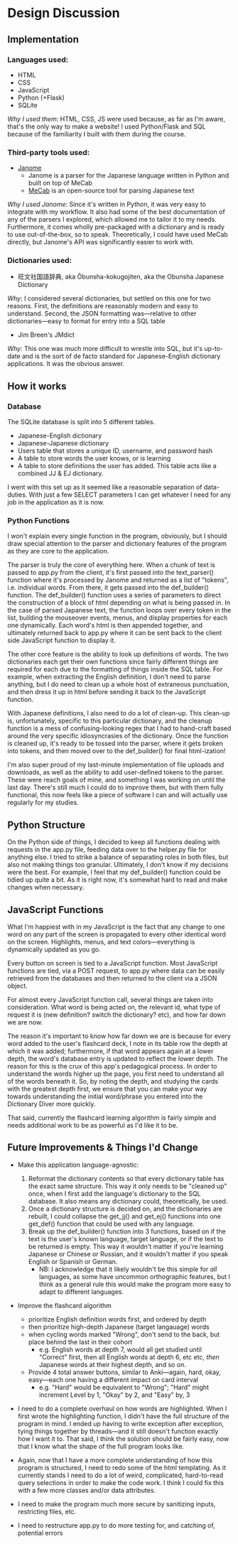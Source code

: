 # Design Discussion

## Implementation

### Languages used:
- HTML
- CSS
- JavaScript
- Python (+Flask)
- SQLite

*Why I used them*: HTML, CSS, JS were used because, as far as I'm aware, that's the only way to make a website! I used Python/Flask and SQL because of the familiarity I built with them during the course.

### Third-party tools used:
 - [Janome](https://github.com/mocobeta/janome)
    - Janome is a parser for the Japanese language written in Python and built on top of MeCab
    - [MeCab](https://taku910.github.io/mecab/) is an open-source tool for parsing Japanese text

*Why I used Janome*: Since it's written in Python, it was very easy to integrate with my workflow. It also had some of the best documentation of any of the parsers I explored, which allowed me to tailor it to my needs. Furthermore, it comes wholly pre-packaged with a dictionary and is ready to use out-of-the-box, so to speak. Theoretically, I could have used MeCab directly, but Janome's API was significantly easier to work with.

### Dictionaries used:
- 旺文社国語辞典, aka Ōbunsha-kokugojiten, aka the Obunsha Japanese Dictionary

*Why*: I considered several dictionaries, but settled on this one for two reasons. First, the definitions are reasonably modern and easy to understand. Second, the JSON formatting was—relative to other dictionaries—easy to format for entry into a SQL table

- Jim Breen's JMdict

*Why*: This one was much more difficult to wrestle into SQL, but it's up-to-date and is the sort of de facto standard for Japanese-English dictionary applications. It was the obvious answer.

## How it works

### Database

The SQLite database is split into 5 different tables.

- Japanese-English dictionary
- Japanese-Japanese dictionary
- Users table that stores a unique ID, username, and password hash
- A table to store words the user knows, or is learning
- A table to store definitions the user has added. This table acts like a combined JJ & EJ dictionary.

I went with this set up as it seemed like a reasonable separation of data-duties. With just a few SELECT parameters I can get whatever I need for any job in the application as it is now.

### Python Functions
I won't explain every single function in the program, obviously, but I should draw special attention to the parser and dictionary features of the program as they are core to the application.

The parser is truly the core of everything here. When a chunk of text is passed to app.py from the client, it's first passed into the text_parser() function where it's processed by Janome and returned as a list of "tokens", i.e. individual words. From there, it gets passed into the def_builder() function. The def_builder() function uses a series of parameters to direct the construction of a block of html depending on what is being passed in. In the case of parsed Japanese text, the function loops over every token in the list, building the mouseover events, menus, and display properties for each one dynamically. Each word's html is then appended together, and ultimately returned back to app.py where it can be sent back to the client side JavaScript function to display it.

The other core feature is the ability to look up definitions of words. The two dictionaries each get their own functions since fairly different things are required for each due to the formatting of things inside the SQL table. For example, when extracting the English definition, I don't need to parse anything, but I do need to clean up a whole host of extraneous punctuation, and then dress it up in html before sending it back to the JavaScript function.

With Japanese definitions, I also need to do a lot of clean-up. This clean-up is, unfortunately, specific to this particular dictionary, and the cleanup function is a mess of confusing-looking regex that I had to hand-craft based around the very specific idiosyncrasies of the dictionary. Once the function is cleaned up, it's ready to be tossed into the parser, where it gets broken into tokens, and then moved over to the def_builder() for final html-ization!

I'm also super proud of my last-minute implementation of file uploads and downloads, as well as the ability to add user-defined tokens to the parser. These were reach goals of mine, and something I was working on until the last day. There's still much I could do to improve them, but with them fully functional, this now  feels like a piece of software I can and will actually use regularly for my studies.

## Python Structure

On the Python side of things, I decided to keep all functions dealing with requests in the app.py file, feeding data over to the helper.py file for anything else. I tried to strike a balance of separating roles in both files, but also not making things too granular. Ultimately, I don't know if my decisions were the best. For example, I feel that my def_builder() function could be tidied up quite a bit. As it is right now, it's somewhat hard to read and make changes when necessary.


## JavaScript Functions

What I'm happiest with in my JavaScript is the fact that any change to one word on any part of the screen is propagated to every other identical word on the screen. Highlights, menus, and text colors—everything is dynamically updated as you go.

Every button on screen is tied to a JavaScript function. Most JavaScript functions are tied, via a POST request, to app.py where data can be easily retrieved from the databases and then returned to the client via a JSON object.

For almost every JavaScript function call, several things are taken into consideration. What word is being acted on, the relevant id, what type of request it is (new definition? switch the dictionary? etc), and how far down we are now.

The reason it's important to know how far down we are is because for every word added to the user's flashcard deck, I note in its table row the depth at which it was added; furthermore, if that word appears again at a lower depth, the word's database entry is updated to reflect the lower depth. The reason for this is the crux of this app's pedagogical process. In order to understand the words higher up the page, you first need to understand all of the words beneath it. So, by noting the depth, and studying the cards with the greatest depth first, we ensure that you can make your way towards understanding the initial word/phrase you entered into the Dictionary Diver more quickly.

That said, currently the flashcard learning algorithm is fairly simple and needs additional work to be as powerful as I'd like it to be.

## Future Improvements & Things I'd Change

- Make this application language-agnostic:
    1)  Reformat the dictionary contents so that every dictionary table has the exact same structure. This way it only needs to be "cleaned up" once, when I first add the language's dictionary to the SQL database. It also means any dictionary could, theoretically, be used.
    2) Once a dictionary structure is decided on, and the dictionaries are rebuilt, I could collapse the get_jj() and get_ej() functions into one get_def() function that could be used with any language.
    3) Break up the def_builder() function into 3 functions, based on if the text is the user's known language, target language, or if the text to be returned is empty. This way it wouldn't matter if you're learning Japanese or Chinese or Russian, and it wouldn't matter if you speak English or Spanish or German.
        - NB: I acknowledge that it likely wouldn't be this simple for *all* languages, as some have uncommon orthographic  features, but I think as a general rule this would make the program more easy to adapt to different languages.

- Improve the flashcard algorithm
    - prioritize English definition words first, and ordered by depth
    - then prioritize high-depth Japanese (target langauage) words
    - when cycling words marked "Wrong", don't send to the back, but place behind the last in their cohort
        - e.g. English words at depth 7, would all get studied until "Correct" first, then all English words at depth 6, etc etc, *then* Japanese words at their highest depth, and so on.
    - Provide 4 total answer buttons, similar to Anki—again, hard, okay, easy—each one having a different impact on card interval
        - e.g. "Hard" would be equivalent to "Wrong"; "Hard" might increment Level by 1, "Okay" by 2, and "Easy" by, 3

- I need to do a complete overhaul on how words are highlighted. When I first wrote the highlighting function, I didn't have the full structure of the program in mind. I ended up having to write exception after exception, tying things together by threads—and it still doesn't function exactly how I want it to. That said, I think the solution should be fairly easy, now that I know what the shape of the full program looks like.

- Again, now that I have a more complete understanding of how this program is structured, I need to redo some of the html templating. As it currently stands I need to do a lot of weird, complicated, hard-to-read query selections in order to make the code work. I think I could fix this with a few more classes and/or data attributes.

- I need to make the program much more secure by sanitizing inputs, restricting files, etc.

- I need to restructure app.py to do more testing for, and catching of, potential errors
